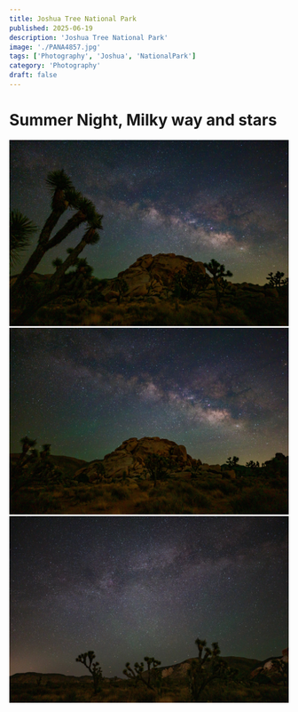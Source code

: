 ```yaml
---
title: Joshua Tree National Park
published: 2025-06-19
description: 'Joshua Tree National Park'
image: './PANA4857.jpg'
tags: ['Photography', 'Joshua', 'NationalPark']
category: 'Photography'
draft: false 
---
```


# Summer Night, Milky way and stars

![1](./PANA4857.jpg)
![2](./PANA4923.jpg)
![3](./PANA4952.jpg)
